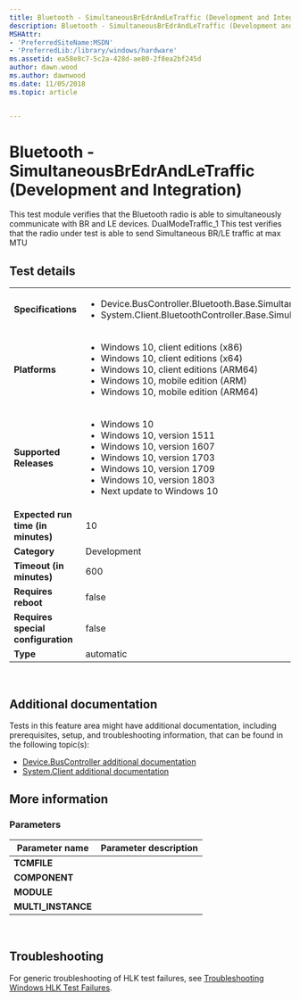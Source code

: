 ```yaml
---
title: Bluetooth - SimultaneousBrEdrAndLeTraffic (Development and Integration)
description: Bluetooth - SimultaneousBrEdrAndLeTraffic (Development and Integration)
MSHAttr:
- 'PreferredSiteName:MSDN'
- 'PreferredLib:/library/windows/hardware'
ms.assetid: ea58e8c7-5c2a-428d-ae80-2f8ea2bf245d
author: dawn.wood
ms.author: dawnwood
ms.date: 11/05/2018
ms.topic: article


---
```


# <span id="p_hlk_test.a418fd87-d6af-4038-a136-4f24ce11238b"></span>Bluetooth - SimultaneousBrEdrAndLeTraffic (Development and Integration)


This test module verifies that the Bluetooth radio is able to simultaneously communicate with BR and LE devices. DualModeTraffic\_1 This test verifies that the radio under test is able to send Simultaneous BR/LE traffic at max MTU

## Test details
|||
|---|---|
| **Specifications**  | <ul><li>Device.BusController.Bluetooth.Base.SimultaneousBrEdrAndLeTraffic</li><li>System.Client.BluetoothController.Base.SimultaneousBrEdrAndLeTraffic</li></ul> |  
| **Platforms**   | <ul><li>Windows 10, client editions (x86)</li><li>Windows 10, client editions (x64)</li><li>Windows 10, client editions (ARM64)</li><li>Windows 10, mobile edition (ARM)</li><li>Windows 10, mobile edition (ARM64)</li></ul> |
| **Supported Releases** | <ul><li>Windows 10</li><li>Windows 10, version 1511</li><li>Windows 10, version 1607</li><li>Windows 10, version 1703</li><li>Windows 10, version 1709</li><li>Windows 10, version 1803</li><li>Next update to Windows 10</li></ul> |
|**Expected run time (in minutes)**| 10 |
|**Category**| Development |
|**Timeout (in minutes)**| 600 |
|**Requires reboot**| false |
|**Requires special configuration**| false |
|**Type**| automatic |

 

## <span id="Additional_documentation"></span><span id="additional_documentation"></span><span id="ADDITIONAL_DOCUMENTATION"></span>Additional documentation


Tests in this feature area might have additional documentation, including prerequisites, setup, and troubleshooting information, that can be found in the following topic(s):

-   [Device.BusController additional documentation](device-buscontroller-additional-documentation.md)
-   [System.Client additional documentation](system-client-additional-documentation.md)

## <span id="More_information"></span><span id="more_information"></span><span id="MORE_INFORMATION"></span>More information


### <span id="Parameters"></span><span id="parameters"></span><span id="PARAMETERS"></span>Parameters

| Parameter name      | Parameter description |
|---------------------|-----------------------|
| **TCMFILE**         |                       |
| **COMPONENT**       |                       |
| **MODULE**          |                       |
| **MULTI\_INSTANCE** |                       |

 

## <span id="Troubleshooting"></span><span id="troubleshooting"></span><span id="TROUBLESHOOTING"></span>Troubleshooting


For generic troubleshooting of HLK test failures, see [Troubleshooting Windows HLK Test Failures](..\user\troubleshooting-windows-hlk-test-failures.md).

 

 






